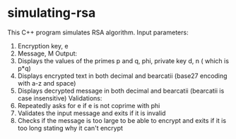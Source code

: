 # simulating-rsa
This C++ program simulates RSA algorithm.
Input parameters:
1. Encryption key, e
2. Message, M
Output:
1. Displays the values of the primes p and q, phi, private key d, n ( which is p*q)
2. Displays encrypted text in both decimal and bearcatii (base27 encoding with a-z and space)
3. Displays decrypted message in both decimal and bearcatii (bearcatii is case insensitive)
Validations:
1. Repeatedly asks for e if e is not coprime with phi
2. Validates the input message and exits if it is invalid
3. Checks if the message is too large to be able to encrypt and exits if it is too long stating why it can't encrypt
